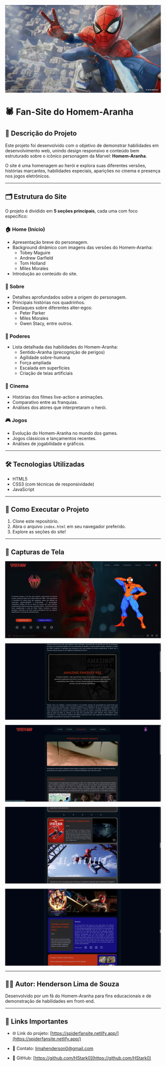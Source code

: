 ![Banner do Homem-Aranha](assets/Imagens/Jogos/IMG%20-%20Jogos.jpeg)

# 🕷️ Fan-Site do Homem-Aranha

## 📌 Descrição do Projeto

Este projeto foi desenvolvido com o objetivo de demonstrar habilidades em desenvolvimento web, unindo design responsivo e conteúdo bem estruturado sobre o icônico personagem da Marvel: **Homem-Aranha**.

O site é uma homenagem ao herói e explora suas diferentes versões, histórias marcantes, habilidades especiais, aparições no cinema e presença nos jogos eletrônicos.

---

## 🗂️ Estrutura do Site

O projeto é dividido em **5 seções principais**, cada uma com foco específico:

### 🏠 Home (Início)
- Apresentação breve do personagem.
- Background dinâmico com imagens das versões do Homem-Aranha:
  - Tobey Maguire
  - Andrew Garfield
  - Tom Holland
  - Miles Morales
- Introdução ao conteúdo do site.

### 📖 Sobre
- Detalhes aprofundados sobre a origem do personagem.
- Principais histórias nos quadrinhos.
- Destaques sobre diferentes alter-egos:
  - Peter Parker
  - Miles Morales
  - Gwen Stacy, entre outros.

### 🧬 Poderes
- Lista detalhada das habilidades do Homem-Aranha:
  - Sentido-Aranha (precognição de perigos)
  - Agilidade sobre-humana
  - Força ampliada
  - Escalada em superfícies
  - Criação de teias artificiais

### 🎥 Cinema
- Histórias dos filmes live-action e animações.
- Comparativo entre as franquias.
- Análises dos atores que interpretaram o herói.

### 🎮 Jogos
- Evolução do Homem-Aranha no mundo dos games.
- Jogos clássicos e lançamentos recentes.
- Análises de jogabilidade e gráficos.

---

## 🛠️ Tecnologias Utilizadas
- HTML5
- CSS3 (com técnicas de responsividade)
- JavaScript

---

## 🚀 Como Executar o Projeto
1. Clone este repositório.
2. Abra o arquivo `index.html` em seu navegador preferido.
3. Explore as seções do site!

---

## 📸 Capturas de Tela

![Tela Home](assets/Imagens/Capturas/Home.png)

![Tela Sobre](assets/Imagens/Capturas/Sobre.png)

![Tela Poderes](assets/Imagens/Capturas/Poderes.png)

![Tela Jogos](assets/Imagens/Capturas/Jogos.png)

![Tela Filmes](assets/Imagens/Capturas/Filmes.png)

---

## 👨‍💻 Autor: Henderson Lima de Souza
Desenvolvido por um fã do Homem-Aranha para fins educacionais e de demonstração de habilidades em front-end.

---

## 🔗 Links Importantes

- 🌐 Link do projeto: [https://spiderfansite.netlify.app/](https://spiderfansite.netlify.app/)

- 📧 Contato: [limahenderson0@gmail.com](mailto:limahenderson0@gmail.com)

- 🚀 GitHub: [https://github.com/HStark0](https://github.com/HStark0)
